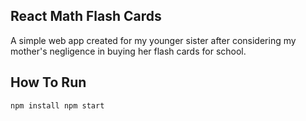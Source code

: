 ## React Math Flash Cards

A simple web app created for my younger sister after considering my mother's negligence in buying her flash cards for school.

## How To Run
`npm install
npm start`